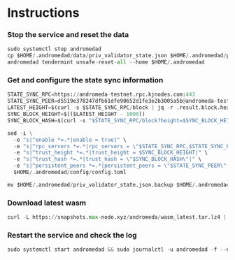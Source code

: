 # Instructions
### Stop the service and reset the data
```python
sudo systemctl stop andromedad
cp $HOME/.andromedad/data/priv_validator_state.json $HOME/.andromedad/priv_validator_state.json.backup
andromedad tendermint unsafe-reset-all --home $HOME/.andromedad
```
### Get and configure the state sync information
```python
STATE_SYNC_RPC=https://andromeda-testnet.rpc.kjnodes.com:443
STATE_SYNC_PEER=d5519e378247dfb61dfe90652d1fe3e2b3005a5b@andromeda-testnet.rpc.kjnodes.com:47656
LATEST_HEIGHT=$(curl -s $STATE_SYNC_RPC/block | jq -r .result.block.header.height)
SYNC_BLOCK_HEIGHT=$(($LATEST_HEIGHT - 1000))
SYNC_BLOCK_HASH=$(curl -s "$STATE_SYNC_RPC/block?height=$SYNC_BLOCK_HEIGHT" | jq -r .result.block_id.hash)

sed -i \
  -e "s|^enable *=.*|enable = true|" \
  -e "s|^rpc_servers *=.*|rpc_servers = \"$STATE_SYNC_RPC,$STATE_SYNC_RPC\"|" \
  -e "s|^trust_height *=.*|trust_height = $SYNC_BLOCK_HEIGHT|" \
  -e "s|^trust_hash *=.*|trust_hash = \"$SYNC_BLOCK_HASH\"|" \
  -e "s|^persistent_peers *=.*|persistent_peers = \"$STATE_SYNC_PEER\"|" \
  $HOME/.andromedad/config/config.toml

mv $HOME/.andromedad/priv_validator_state.json.backup $HOME/.andromedad/data/priv_validator_state.json
```

### Download latest wasm
```python
curl -L https://snapshots.max-node.xyz/andromeda/wasm_latest.tar.lz4 | lz4 -dc - | tar -xf - -C $HOME/.andromedad
```
### Restart the service and check the log
```python
sudo systemctl start andromedad && sudo journalctl -u andromedad -f --no-hostname -o cat
```
